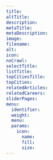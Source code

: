 ```yaml
---
title:
altTitle:
description:
metaTitle:
metaDescription:
image:
filename:
alt:
icon:
noCrawl:
selectTitle:
listTitle:
topCitiesTitle:
topCities:
relatedArticles:
relatedCareers:
sliderPages:
menu:
  identifier:
  weight:
  menu:
  params:
    icon:
      name:
      fill:
      size:
---
```

